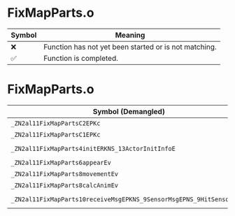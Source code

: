# FixMapParts.o
| Symbol | Meaning 
| ------------- | ------------- 
| :x: | Function has not yet been started or is not matching. 
| :white_check_mark: | Function is completed. 


# FixMapParts.o
| Symbol (Demangled) | Symbol (Mangled) | Decompiled? |
| ------------- |  ------------- | ------------- |
| `_ZN2al11FixMapPartsC2EPKc` | `al::FixMapParts::FixMapParts(char const*)` | :white_check_mark: |
| `_ZN2al11FixMapPartsC1EPKc` | `al::FixMapParts::FixMapParts(char const*)` | :white_check_mark: |
| `_ZN2al11FixMapParts4initERKNS_13ActorInitInfoE` | `al::FixMapParts::init(al::ActorInitInfo const&)` | :white_check_mark: |
| `_ZN2al11FixMapParts6appearEv` | `al::FixMapParts::appear(void)` | :white_check_mark: |
| `_ZN2al11FixMapParts8movementEv` | `al::FixMapParts::movement(void)` | :white_check_mark: |
| `_ZN2al11FixMapParts8calcAnimEv` | `al::FixMapParts::calcAnim(void)` | :white_check_mark: |
| `_ZN2al11FixMapParts10receiveMsgEPKNS_9SensorMsgEPNS_9HitSensorES5_` | `al::FixMapParts::receiveMsg(al::SensorMsg const*,al::HitSensor *,al::HitSensor *)` | :white_check_mark: |
